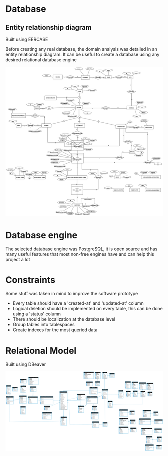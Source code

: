 # Database

## Entity relationship diagram 

Built using EERCASE

Before creating any real database, the domain analysis was detailed in an entity relationship diagram. It can be useful to create a database using any desired relational database engine

![alt-text](/database/models/entity-relationship.png?raw=true)

# Database engine

The selected database engine was PostgreSQL, it is open source and has many useful features that most non-free engines have and can help this project a lot

# Constraints

Some stuff was taken in mind to improve the software prototype

- Every table should have a 'created-at' and 'updated-at' column
- Logical deletion should be implemented on every table, this can be done using a 'status' column
- There should be localization at the database level
- Group tables into tablespaces
- Create indexes for the most queried data

# Relational Model

Built using DBeaver

![alt-text](/database/models/relational.png?raw=true)
